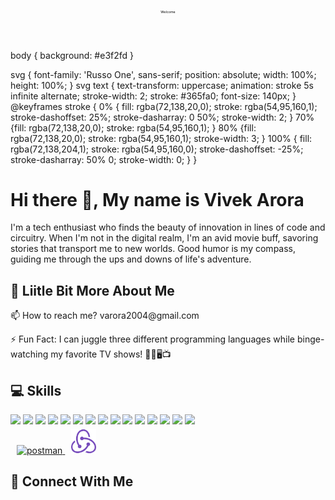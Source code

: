 <link href="https://fonts.googleapis.com/css?family=Russo+One" rel="stylesheet">

<svg viewBox="0 0 1320 300">
	<text x="50%" y="50%" dy=".35em" text-anchor="middle">
		Welcome
	</text>
</svg>	
body {
	background: #e3f2fd
}

svg {
	font-family: 'Russo One', sans-serif;
	position: absolute; 
	width: 100%; height: 100%;
}
svg text {
	text-transform: uppercase;
	animation: stroke 5s infinite alternate;
	stroke-width: 2;
	stroke: #365fa0;
	font-size: 140px;
}
@keyframes stroke {
	0%   {
		fill: rgba(72,138,20,0); stroke: rgba(54,95,160,1);
		stroke-dashoffset: 25%; stroke-dasharray: 0 50%; stroke-width: 2;
	}
	70%  {fill: rgba(72,138,20,0); stroke: rgba(54,95,160,1); }
	80%  {fill: rgba(72,138,20,0); stroke: rgba(54,95,160,1); stroke-width: 3; }
	100% {
		fill: rgba(72,138,204,1); stroke: rgba(54,95,160,0); 
		stroke-dashoffset: -25%; stroke-dasharray: 50% 0; stroke-width: 0;
	}
}
# Hi there 👋, My name is Vivek Arora

I'm a tech enthusiast who finds the beauty of innovation in lines of code and circuitry. When I'm not in the digital realm, I'm an avid movie buff, savoring stories that transport me to new worlds. Good humor is my compass, guiding me through the ups and downs of life's adventure.

## 💫 Liitle Bit More About Me
<p>📫 How to reach me? varora2004@gmail.com</p>
<p>⚡ Fun Fact: I can juggle three different programming languages while binge-watching my favorite TV shows! 🤹‍♂️🖥️📺</p>

## 💻 Skills
<p>
<img src="https://img.shields.io/badge/java-%23ED8B00.svg?style=for-the-badge&logo=java&logoColor=white" style="margin-bottom: 4px;" height="30px">
<img src="https://img.shields.io/badge/c-%2300599C.svg?style=for-the-badge&logo=c&logoColor=white" style="margin-bottom: 4px;" height="30px">
<img src="https://img.shields.io/badge/c++-%2300599C.svg?style=for-the-badge&logo=c%2B%2B&logoColor=white" style="margin-bottom: 4px;" height="30px">
<img src="https://img.shields.io/badge/python-3670A0?style=for-the-badge&logo=python&logoColor=ffdd54" style="margin-bottom: 4px;" height="30px">
<img src="https://img.shields.io/badge/javascript-%23323330.svg?style=for-the-badge&logo=javascript&logoColor=%23F7DF1E" style="margin-bottom: 4px;" height="30px">
<img src="https://img.shields.io/badge/Flutter-%2302569B.svg?style=for-the-badge&logo=Flutter&logoColor=white" style="margin-bottom: 4px;" height="30px">
<img src="https://img.shields.io/badge/dart-%230175C2.svg?style=for-the-badge&logo=dart&logoColor=white" style="margin-bottom: 4px;" height="30px">
<img src="https://img.shields.io/badge/html5-%23E34F26.svg?style=for-the-badge&logo=html5&logoColor=white" style="margin-bottom: 4px;" height="30px">
<img src="https://img.shields.io/badge/css3-%231572B6.svg?style=for-the-badge&logo=css3&logoColor=white" style="margin-bottom: 4px;" height="30px">
<img src="https://img.shields.io/badge/react-%2320232a.svg?style=for-the-badge&logo=react&logoColor=%2361DAFB" style="margin-bottom: 4px;" height="30px">
<img src="https://img.shields.io/badge/tailwindcss-%2338B2AC.svg?style=for-the-badge&logo=tailwind-css&logoColor=white" style="margin-bottom: 4px;" height="30px">
<img src="https://img.shields.io/badge/node.js-6DA55F?style=for-the-badge&logo=node.js&logoColor=white" style="margin-bottom: 4px;" height="30px">
<img src="https://img.shields.io/badge/express.js-%23404d59.svg?style=for-the-badge&logo=express&logoColor=%2361DAFB" style="margin-bottom: 4px;" height="30px">
<img src="https://img.shields.io/badge/git-%23F05033.svg?style=for-the-badge&logo=git&logoColor=white" style="margin-bottom: 4px;" height="30px">
<img src="https://img.shields.io/badge/Linux-FCC624?style=for-the-badge&logo=linux&logoColor=black" style="margin-bottom: 4px;" height="30px">
  <br>
<a href="https://postman.com" target="_blank" rel="noreferrer"> <img src="https://www.vectorlogo.zone/logos/getpostman/getpostman-icon.svg" alt="postman" width="40" height="40px" style="margin-left:10px"/> </a> 
  <a href="https://redux.js.org" target="_blank" rel="noreferrer"> <img src="https://raw.githubusercontent.com/devicons/devicon/master/icons/redux/redux-original.svg" alt="redux" width="40" 
                                                                     height="40" style="margin-left:10px"/> </a>
</p>

## 👥 Connect With Me
<p>
</p>

<!--## 🌟 Github Badges
<p>
</p>
-->




<!--## 🏆 GitHub Trophies

<p><img src="https://github-profile-trophy.vercel.app/?username=gitvivek14">
</p>

## 📊 Github Status

<p><img src="https://github-readme-stats.vercel.app/api?username=gitvivek14&show_icons=true"><p>

<p><img src="https://github-readme-stats.vercel.app/api/top-langs/?username=gitvivek14&layout=compact"><p>

<p><img src="https://metrics.lecoq.io/gitvivek14"><p>

<p><img src="https://github-readme-streak-stats.herokuapp.com/?user=gitvivek14"><p>
-->

<!--
**gitvivek14/gitvivek14** is a ✨ _special_ ✨ repository because its `README.md` (this file) appears on your GitHub profile.

Here are some ideas to get you started:

- 🔭 I’m currently working on ...
- 🌱 I’m currently learning ...
- 👯 I’m looking to collaborate on ...
- 🤔 I’m looking for help with ...
- 💬 Ask me about ...
- 📫 How to reach me: ...
- 😄 Pronouns: ...
- ⚡ Fun fact: ...
-->

